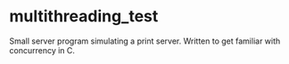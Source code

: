 # multithreading_test
Small server program simulating a print server. Written to get familiar with concurrency in C.
